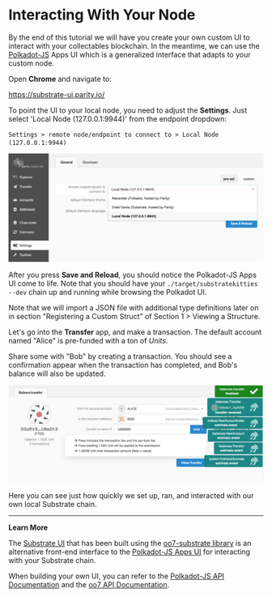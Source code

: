 Interacting With Your Node
===

By the end of this tutorial we will have you create your own custom UI to interact with your collectables blockchain. In the meantime, we can use the [Polkadot-JS](https://polkadot.js.org) Apps UI which is a generalized interface that adapts to your custom node.

Open **Chrome** and navigate to:

https://substrate-ui.parity.io/

To point the UI to your local node, you need to adjust the **Settings**. Just select 'Local Node (127.0.0.1:9944)' from the endpoint dropdown:

```
Settings > remote node/endpoint to connect to > Local Node (127.0.0.1:9944)
```

![An image of the settings in Polkadot-JS Apps UI](./assets/polkadot-js-settings.png)

After you press **Save and Reload**, you should notice the Polkadot-JS Apps UI come to life.
Note that you should have your `./target/substratekitties --dev` chain up and running while browsing the Polkadot UI.

Note that we will import a JSON file with additional type definitions later on in section "Registering a Custom Struct" of Section 1 > Viewing a Structure.

Let's go into the **Transfer** app, and make a transaction. The default account named "Alice" is pre-funded with a ton of *Units*.

Share some with "Bob" by creating a transaction. You should see a confirmation appear when the transaction has completed, and Bob's balance will also be updated.

![First Transfer in Polkadot-JS Apps UI](./assets/first-transfer.png)

Here you can see just how quickly we set up, ran, and interacted with our own local Substrate chain.

---
**Learn More**

The [Substrate UI](https://github.com/paritytech/substrate-ui) that has been built using the [oo7-substrate library](https://github.com/paritytech/oo7/tree/master/packages/oo7-substrate) is an alternative front-end interface to the [Polkadot-JS Apps UI](https://github.com/polkadot-js/apps) for interacting with your Substrate chain.

When building your own UI, you can refer to the [Polkadot-JS API Documentation](https://polkadot.js.org/api/) and the [oo7 API Documentation](https://paritytech.github.io/oo7/).
